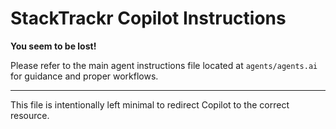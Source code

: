 # StackTrackr Copilot Instructions

**You seem to be lost!**

Please refer to the main agent instructions file located at `agents/agents.ai` for guidance and proper workflows.

---

This file is intentionally left minimal to redirect Copilot to the correct resource.
